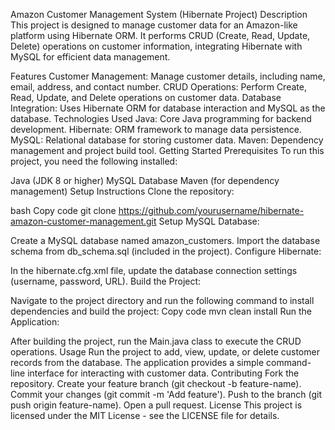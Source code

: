Amazon Customer Management System (Hibernate Project)
Description
This project is designed to manage customer data for an Amazon-like platform using Hibernate ORM. It performs CRUD (Create, Read, Update, Delete) operations on customer information, integrating Hibernate with MySQL for efficient data management.

Features
Customer Management: Manage customer details, including name, email, address, and contact number.
CRUD Operations: Perform Create, Read, Update, and Delete operations on customer data.
Database Integration: Uses Hibernate ORM for database interaction and MySQL as the database.
Technologies Used
Java: Core Java programming for backend development.
Hibernate: ORM framework to manage data persistence.
MySQL: Relational database for storing customer data.
Maven: Dependency management and project build tool.
Getting Started
Prerequisites
To run this project, you need the following installed:

Java (JDK 8 or higher)
MySQL Database
Maven (for dependency management)
Setup Instructions
Clone the repository:

bash
Copy code
git clone https://github.com/yourusername/hibernate-amazon-customer-management.git
Setup MySQL Database:

Create a MySQL database named amazon_customers.
Import the database schema from db_schema.sql (included in the project).
Configure Hibernate:

In the hibernate.cfg.xml file, update the database connection settings (username, password, URL).
Build the Project:

Navigate to the project directory and run the following command to install dependencies and build the project:
Copy code
mvn clean install
Run the Application:

After building the project, run the Main.java class to execute the CRUD operations.
Usage
Run the project to add, view, update, or delete customer records from the database.
The application provides a simple command-line interface for interacting with customer data.
Contributing
Fork the repository.
Create your feature branch (git checkout -b feature-name).
Commit your changes (git commit -m 'Add feature').
Push to the branch (git push origin feature-name).
Open a pull request.
License
This project is licensed under the MIT License - see the LICENSE file for details.


